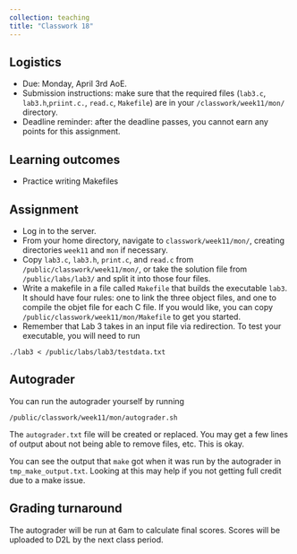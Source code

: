 ```yaml
---
collection: teaching
title: "Classwork 18"
---
```


## Logistics
* Due: Monday, April 3rd AoE.
* Submission instructions: make sure that the required files (`lab3.c`, `lab3.h`,`priint.c.`, `read.c`, `Makefile`) are in your
	`/classwork/week11/mon/` directory.
* Deadline reminder: after the deadline passes, you cannot earn any points for
	this assignment.

## Learning outcomes
* Practice writing Makefiles

## Assignment

* Log in to the server.
* From your home directory, navigate to `classwork/week11/mon/`, creating directories `week11`
and `mon` if necessary.
* Copy `lab3.c`, `lab3.h`, `print.c`, and `read.c` from
	`/public/classwork/week11/mon/`, or take the solution file from
	`/public/labs/lab3/` and split it into those four files.
* Write a makefile in a file called `Makefile` that builds the executable
	`lab3`. It should have four rules: one to link the three object files, and
	one to compile the objet file for each C file. If you would like, you can
	copy `/public/classwork/week11/mon/Makefile` to get you started.
* Remember that Lab 3 takes in an input file via redirection. To test your
	executable, you will need to run
```
./lab3 < /public/labs/lab3/testdata.txt
```

## Autograder

You can run the autograder yourself by running
```
/public/classwork/week11/mon/autograder.sh
```
The `autograder.txt` file will be created or
replaced. You may get a few lines of output about not being able to remove
files, etc. This is okay.

You can see the output that `make` got when it was run by the autograder in `tmp_make_output.txt`. Looking at this may help if you not getting full credit due to a make issue.

## Grading turnaround

The autograder will be run at 6am to calculate final scores. Scores will be
uploaded to D2L by the next class period.
